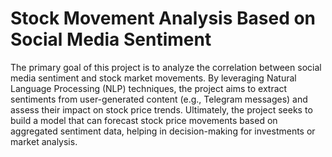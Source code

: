 #  Stock Movement Analysis Based on Social Media Sentiment
The primary goal of this project is to analyze the correlation between social media sentiment and stock market movements. By leveraging Natural Language Processing (NLP) techniques, the project aims to extract sentiments from user-generated content (e.g., Telegram messages) and assess their impact on stock price trends. Ultimately, the project seeks to build a model that can forecast stock price movements based on aggregated sentiment data, helping in decision-making for investments or market analysis.

